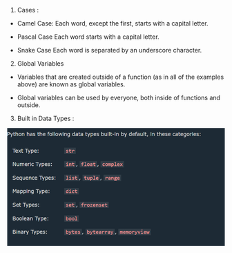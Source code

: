1. Cases :

 * Camel Case: 
   Each word, except the first, starts with a capital letter.

 * Pascal Case
   Each word starts with a capital letter.

 * Snake Case
  Each word is separated by an underscore character.



  2. Global Variables


 * Variables that are created outside of a function (as in all of the examples above) are known as global variables.

 * Global variables can be used by everyone, both inside of functions and outside.


 3. Built in Data Types :

 <img src = "one.png">



